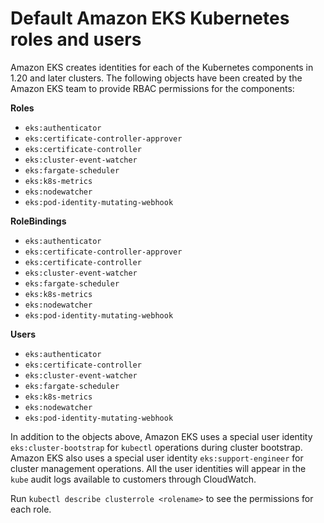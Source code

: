 # Default Amazon EKS Kubernetes roles and users<a name="default-roles-users"></a>

Amazon EKS creates identities for each of the Kubernetes components in 1\.20 and later clusters\. The following objects have been created by the Amazon EKS team to provide RBAC permissions for the components:

**Roles**
+ `eks:authenticator`
+ `eks:certificate-controller-approver`
+ `eks:certificate-controller`
+ `eks:cluster-event-watcher`
+ `eks:fargate-scheduler`
+ `eks:k8s-metrics`
+ `eks:nodewatcher`
+ `eks:pod-identity-mutating-webhook`

**RoleBindings**
+ `eks:authenticator`
+ `eks:certificate-controller-approver`
+ `eks:certificate-controller`
+ `eks:cluster-event-watcher`
+ `eks:fargate-scheduler`
+ `eks:k8s-metrics`
+ `eks:nodewatcher`
+ `eks:pod-identity-mutating-webhook`

**Users**
+ `eks:authenticator`
+ `eks:certificate-controller`
+ `eks:cluster-event-watcher`
+ `eks:fargate-scheduler`
+ `eks:k8s-metrics`
+ `eks:nodewatcher`
+ `eks:pod-identity-mutating-webhook`

In addition to the objects above, Amazon EKS uses a special user identity `eks:cluster-bootstrap` for `kubectl` operations during cluster bootstrap\. Amazon EKS also uses a special user identity `eks:support-engineer` for cluster management operations\. All the user identities will appear in the `kube` audit logs available to customers through CloudWatch\.

Run `kubectl describe clusterrole <rolename>` to see the permissions for each role\.
